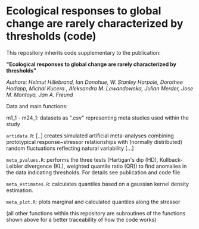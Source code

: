 # Ecological responses to global change are rarely characterized by thresholds (code)

This repository inherits code supplementary to the publication:

**"Ecological responses to global change are rarely characterized by thresholds"**

*Authors:  Helmut Hillebrand, Ian Donohue, W. Stanley Harpole, Dorothee Hodapp, Michal Kucera , Aleksandra M. Lewandowska, Julian Merder, Jose M. Montoya, Jan A. Freund*


Data and main functions: 

m1_1 - m24_1: datasets as ".csv" representing meta studies used within the study

`artidata.R`: [..] creates simulated artificial meta-analyses combining prototypical response~stressor relationships with (normally distributed) random fluctuations reflecting natural variability [...]

`meta_pvalues.R`: performs the three tests (Hartigan's dip (HD), Kullback-Leibler divergence (KL), weighted quantile ratio (QR)) to find anomalies in the data indicating thresholds. For details see publication and code file. 

`meta_estimates.R`: calculates quantiles based on a gaussian kernel density estimation.

`meta_plot.R`: plots marginal and calculated quantiles along the stressor

(all other functions within this repository are subroutines of the functions shown above for a better traceability of how the code works)

